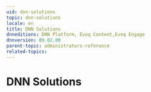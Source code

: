 ```yaml
---
uid: dnn-solutions
topic: dnn-solutions
locale: en
title: DNN Solutions
dnneditions: DNN Platform, Evoq Content,Evoq Engage
dnnversion: 09.02.00
parent-topic: administrators-reference
related-topics:
---
```


# DNN Solutions